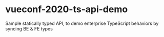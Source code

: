 # vueconf-2020-ts-api-demo
Sample statically typed API, to demo enterprise TypeScript behaviors by syncing BE &amp; FE types
